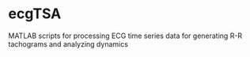 # ecgTSA
MATLAB scripts for processing ECG time series data for generating R-R tachograms and analyzing dynamics
